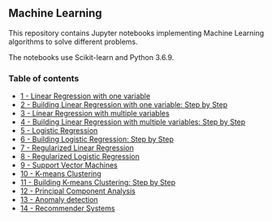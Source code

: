 ## Machine Learning

This repository contains Jupyter notebooks implementing Machine Learning algorithms to solve different problems. 

The notebooks use Scikit-learn and Python 3.6.9. 

### Table of contents

* [1 - Linear Regression with one variable](https://github.com/bmarroc/machine-learning/blob/ab443bce9888161532ac2a635999cfc0a77fc34c/1/ml_1.ipynb)
* [2 - Building Linear Regression with one variable: Step by Step](https://github.com/bmarroc/machine-learning/blob/ab443bce9888161532ac2a635999cfc0a77fc34c/2/ml_2.ipynb)
* [3 - Linear Regression with multiple variables](https://github.com/bmarroc/machine-learning/blob/ab443bce9888161532ac2a635999cfc0a77fc34c/3/ml_3.ipynb)
* [4 - Building Linear Regression with multiple variables: Step by Step](https://github.com/bmarroc/machine-learning/blob/ab443bce9888161532ac2a635999cfc0a77fc34c/4/ml_4.ipynb)
* [5 - Logistic Regression](https://github.com/bmarroc/machine-learning/blob/ab443bce9888161532ac2a635999cfc0a77fc34c/5/ml_5.ipynb)
* [6 - Building Logistic Regression: Step by Step](https://github.com/bmarroc/machine-learning/blob/ab443bce9888161532ac2a635999cfc0a77fc34c/6/ml_6.ipynb)
* [7 - Regularized Linear Regression](https://github.com/bmarroc/machine-learning/blob/ab443bce9888161532ac2a635999cfc0a77fc34c/7/ml_7.ipynb)
* [8 - Regularized Logistic Regression](https://github.com/bmarroc/machine-learning/blob/ab443bce9888161532ac2a635999cfc0a77fc34c/8/ml_8.ipynb)
* [9 - Support Vector Machines](https://github.com/bmarroc/machine-learning/blob/ab443bce9888161532ac2a635999cfc0a77fc34c/9/ml_9.ipynb)
* [10 - K-means Clustering](https://github.com/bmarroc/machine-learning/blob/ab443bce9888161532ac2a635999cfc0a77fc34c/10/ml_10.ipynb)
* [11 - Building K-means Clustering: Step by Step](https://github.com/bmarroc/machine-learning/blob/ab443bce9888161532ac2a635999cfc0a77fc34c/11/ml_11.ipynb)
* [12 - Principal Component Analysis](https://github.com/bmarroc/machine-learning/blob/ab443bce9888161532ac2a635999cfc0a77fc34c/12/ml_12.ipynb)
* [13 - Anomaly detection](https://github.com/bmarroc/machine-learning/blob/ab443bce9888161532ac2a635999cfc0a77fc34c/13/ml_13.ipynb)
* [14 - Recommender Systems](https://github.com/bmarroc/machine-learning/blob/ab443bce9888161532ac2a635999cfc0a77fc34c/14/ml_14.ipynb)













